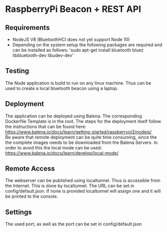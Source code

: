 # RaspberryPi Beacon + REST API
## Requirements
* NodeJS V8 (BluetoothHCI does not yet support Node 10)
* Depending on the system setup the following packages are required and can be installed as follows: 'sudo apt-get install bluetooth bluez libbluetooth-dev libudev-dev'
## Testing
The Node application is build to run on any linux machine. Thus can be used to create a local bluetooth beacon using a laptop.
## Deployment
The application can be deployed using Balena. The corresponding Dockerfile Template is in the root. The steps for the deployment itself follow the instructions that can be found here: https://www.balena.io/docs/learn/getting-started/raspberrypi3/nodejs/<br />
Be aware that remote deployment can be quite time consuming, since the the complete images needs to be downloaded from the Balena Servers. In order to avoid this the local mode can be used: https://www.balena.io/docs/learn/develop/local-mode/
## Remote Access
The webserver can be published using localtunnel. Thus is accessible from the Internet. This is done by localtunnel. The URL can be set in config/default.json. If none is provided localtunnel will assign one and it will be printed to the console.
## Settings
The used port, as well as the port can be set in config/default.json